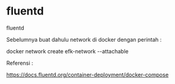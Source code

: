 # fluentd
fluentd

Sebelumnya buat dahulu network di docker dengan perintah :

docker network create efk-network --attachable

Referensi :

https://docs.fluentd.org/container-deployment/docker-compose
